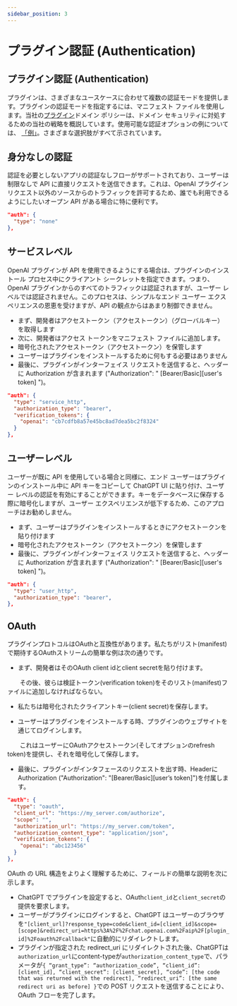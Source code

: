 ```yaml
---
sidebar_position: 3
---
```

# プラグイン認証 (Authentication)

## プラグイン認証 (Authentication)

プラグインは、さまざまなユースケースに合わせて複数の認証モードを提供します。プラグインの認証モードを指定するには、マニフェスト ファイルを使用します。当社の[プラグイン](https://openai.xiniushu.com/docs/plugins/production#domain-verification-and-security)ドメイン ポリシーは、ドメイン セキュリティに対処するための当社の戦略を概説しています。使用可能な認証オプションの例については、 [「例」](https://platform.openai.com/docs/plugins/examples)。さまざまな選択肢がすべて示されています。

## 身分なしの認証

認証を必要としないアプリの認証なしフローがサポートされており、ユーザーは制限なしで API に直接リクエストを送信できます。これは、OpenAI プラグイン リクエスト以外のソースからのトラフィックを許可するため、誰でも利用できるようにしたいオープン API がある場合に特に便利です。

```json
"auth": {
  "type": "none"
},
```

## サービスレベル

OpenAI プラグインが API を使用できるようにする場合は、プラグインのインストール プロセス中にクライアント シークレットを指定できます。つまり、OpenAI プラグインからのすべてのトラフィックは認証されますが、ユーザー レベルでは認証されません。このプロセスは、シンプルなエンド ユーザー エクスペリエンスの恩恵を受けますが、API の観点からはあまり制御できません。

-   まず、開発者はアクセストークン（アクセストークン）（グローバルキー）を取得します
-   次に、開発者はアクセス トークンをマニフェスト ファイルに追加します。
-   暗号化されたアクセストークン（アクセストークン）を保管します
-   ユーザーはプラグインをインストールするために何もする必要はありません
-   最後に、プラグインがインターフェイス リクエストを送信すると、ヘッダーに Authorization が含まれます ("Authorization": " \[Bearer/Basic\]\[user's token\] ")。

```json
"auth": {
  "type": "service_http",
  "authorization_type": "bearer",
  "verification_tokens": {
    "openai": "cb7cdfb8a57e45bc8ad7dea5bc2f8324"
  }
},
```

## ユーザーレベル

ユーザーが既に API を使用している場合と同様に、エンド ユーザーはプラグインのインストール中に API キーをコピーして ChatGPT UI に貼り付け、ユーザー レベルの認証を有効にすることができます。キーをデータベースに保存する際に暗号化しますが、ユーザー エクスペリエンスが低下するため、このアプローチはお勧めしません。

-   まず、ユーザーはプラグインをインストールするときにアクセストークンを貼り付けます
-   暗号化されたアクセストークン（アクセストークン）を保管します
-   最後に、プラグインがインターフェイス リクエストを送信すると、ヘッダーに Authorization が含まれます ("Authorization": " \[Bearer/Basic\]\[user's token\] ")。

```json
"auth": {
  "type": "user_http",
  "authorization_type": "bearer",
},
```

## OAuth

プラグインプロトコルはOAuthと互換性があります。私たちがリスト(manifest)で期待するOAuthストリームの簡単な例は次の通りです。

- まず、開発者はそのOAuth client idとclient secretを貼り付けます。


　　その後、彼らは検証トークン(verification token)をそのリスト(manifest)ファイルに追加しなければならない。

- 私たちは暗号化されたクライアントキー(client secret)を保存します。

- ユーザーはプラグインをインストールする時、プラグインのウェブサイトを通じてログインします。


　　これはユーザーにOAuthアクセストークン(そしてオプションのrefresh token)を提供し、それを暗号化して保存します。

- 最後に、プラグインがインタフェースのリクエストを出す時、HeaderにAuthorization ("Authorization": "[Bearer/Basic]\[user’s token]")を付属します。

```json
"auth": {
  "type": "oauth",
  "client_url": "https://my_server.com/authorize",
  "scope": "",
  "authorization_url": "https://my_server.com/token",
  "authorization_content_type": "application/json",
  "verification_tokens": {
    "openai": "abc123456"
  }
},
```

OAuth の URL 構造をよりよく理解するために、フィールドの簡単な説明を次に示します。

-   ChatGPT でプラグインを設定すると、OAuth`client_id`と`client_secret`の提供を要求します。
-   ユーザーがプラグインにログインすると、ChatGPT はユーザーのブラウザを`"[client_url]?response_type=code&client_id=[client_id]&scope=[scope]&redirect_uri=https%3A%2F%2Fchat.openai.com%2Faip%2F[plugin_id]%2Foauth%2Fcallback"`に自動的にリダイレクトします。
-   プラグインが指定された redirect\_uri にリダイレクトされた後、ChatGPTは`authorization_url`にcontent-typeが`authorization_content_type`で、パラメータが`{ “grant_type”: “authorization_code”, “client_id”: [client_id], “client_secret”: [client_secret], “code”: [the code that was returned with the redirect], “redirect_uri”: [the same redirect uri as before] }`での POST リクエストを送信することにより、OAuth フローを完了します。
